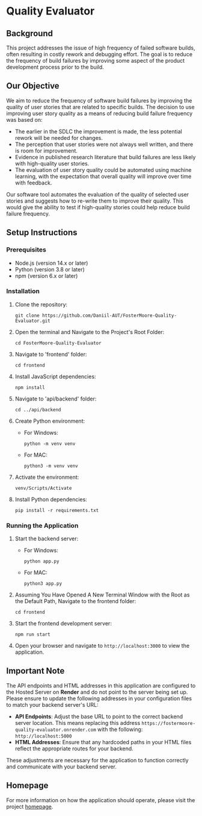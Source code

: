 # Quality Evaluator

## Background

This project addresses the issue of high frequency of failed software builds, often resulting in costly rework and debugging effort. The goal is to reduce the frequency of build failures by improving some aspect of the product development process prior to the build.

## Our Objective

We aim to reduce the frequency of software build failures by improving the quality of user stories that are related to specific builds. The decision to use improving user story quality as a means of reducing build failure frequency was based on:

- The earlier in the SDLC the improvement is made, the less potential rework will be needed for changes.
- The perception that user stories were not always well written, and there is room for improvement.
- Evidence in published research literature that build failures are less likely with high-quality user stories.
- The evaluation of user story quality could be automated using machine learning, with the expectation that overall quality will improve over time with feedback.

Our software tool automates the evaluation of the quality of selected user stories and suggests how to re-write them to improve their quality. This would give the ability to test if high-quality stories could help reduce build failure frequency.

## Setup Instructions

### Prerequisites

- Node.js (version 14.x or later)
- Python (version 3.8 or later)
- npm (version 6.x or later)

### Installation

1. Clone the repository:
   ```
   git clone https://github.com/Daniil-AUT/FosterMoore-Quality-Evaluator.git
   ```

2. Open the terminal and Navigate to the Project's Root Folder:
   ```
   cd FosterMoore-Quality-Evaluator
   ```

3. Navigate to 'frontend' folder:
   ```
   cd frontend
   ```

4. Install JavaScript dependencies:
   ```
   npm install
   ```

5. Navigate to 'api/backend' folder:
   ```
   cd ../api/backend
   ```

6. Create Python environment:
   - For Windows:
     ```
     python -m venv venv
     ```
   - For MAC:
     ```
     python3 -m venv venv
     ```

7. Activate the environment:
   ```
   venv/Scripts/Activate
   ```

8. Install Python dependencies:
   ```
   pip install -r requirements.txt
   ```

### Running the Application

1. Start the backend server:
   - For Windows:
     ```
     python app.py
     ```
   - For MAC:
     ```
     python3 app.py
     ```

2. Assuming You Have Opened A New Terminal Window with the Root as the Default Path, Navigate to the frontend folder:
   ```
   cd frontend
   ```

3. Start the frontend development server:
   ```
   npm run start
   ```

4. Open your browser and navigate to `http://localhost:3000` to view the application.

## Important Note

The API endpoints and HTML addresses in this application are configured to the Hosted Server on **Render** and do not point to the server being set up. Please ensure to update the following addresses in your configuration files to match your backend server's URL:

- **API Endpoints**: Adjust the base URL to point to the correct backend server location. This means replacing this address `https://fostermoore-quality-evaluator.onrender.com` with the following: `http://localhost:5000`
- **HTML Addresses**: Ensure that any hardcoded paths in your HTML files reflect the appropriate routes for your backend.

These adjustments are necessary for the application to function correctly and communicate with your backend server.

## Homepage

For more information on how the application should operate, please visit the project [homepage](https://foster-moore-quality-evaluator.vercel.app).
